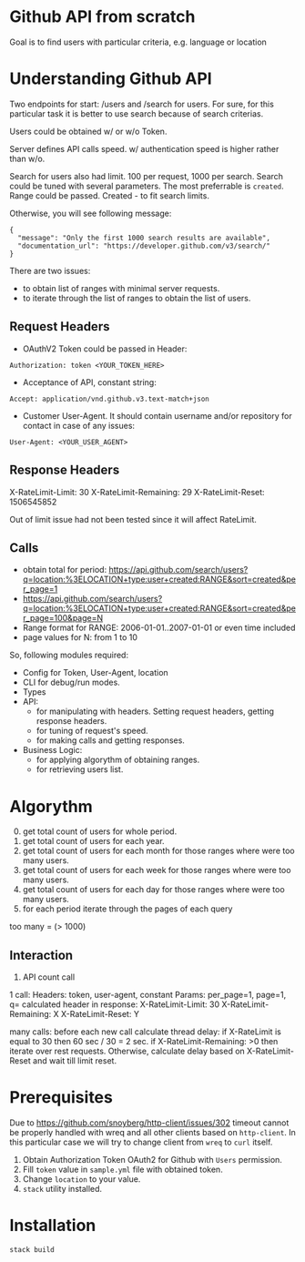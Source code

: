 Github API from scratch
================

Goal is to find users with particular criteria, e.g. language or location

Understanding Github API
========================

Two endpoints for start: /users and /search for users.
For sure, for this particular task it is better to use search because of search criterias.

Users could be obtained w/ or w/o Token.

Server defines API calls speed. w/ authentication speed is higher rather than w/o.

Search for users also had limit. 100 per request, 1000 per search. Search could be tuned with several parameters. The most preferrable is `created`. Range could be passed. Created - to fit search limits.

Otherwise, you will see following message:
```
{
  "message": "Only the first 1000 search results are available",
  "documentation_url": "https://developer.github.com/v3/search/"
}
```


There are two issues:

* to obtain list of ranges with minimal server requests.
* to iterate through the list of ranges to obtain the list of users.

Request Headers
---------------

* OAuthV2 Token could be passed in Header:

```
Authorization: token <YOUR_TOKEN_HERE>
```

* Acceptance of API, constant string:

```
Accept: application/vnd.github.v3.text-match+json
```

* Customer User-Agent. It should contain username and/or repository for contact in case of any issues:

```
User-Agent: <YOUR_USER_AGENT>
```


Response Headers
----------------

X-RateLimit-Limit: 30
X-RateLimit-Remaining: 29
X-RateLimit-Reset: 1506545852

Out of limit issue had not been tested since it will affect RateLimit.

Calls
-----

- obtain total for period: https://api.github.com/search/users?q=location:%3ELOCATION+type:user+created:RANGE&sort=created&per_page=1
- https://api.github.com/search/users?q=location:%3ELOCATION+type:user+created:RANGE&sort=created&per_page=100&page=N
- Range format for RANGE: 2006-01-01..2007-01-01 or even time included
- page values for N: from 1 to 10

So, following modules required:
* Config for Token, User-Agent, location
* CLI for debug/run modes.
* Types
* API:
  - for manipulating with headers. Setting request headers, getting response headers.
  - for tuning of request's speed.
  - for making calls and getting responses.
* Business Logic:
  - for applying algorythm of obtaining ranges.
  - for retrieving users list.

Algorythm
=========

0. get total count of users for whole period.
1. get total count of users for each year.
2. get total count of users for each month for those ranges where were too many users.
3. get total count of users for each week for those ranges where were too many users.
4. get total count of users for each day for those ranges where were too many users.
5. for each period iterate through the pages of each query

too many = (> 1000)

Interaction
-----------

1. API count call

1 call: Headers: token, user-agent, constant
Params: per_page=1, page=1, q= calculated
header in response: 
X-RateLimit-Limit: 30
X-RateLimit-Remaining: X
X-RateLimit-Reset: Y

many calls: before each new call calculate thread delay: 
if X-RateLimit is equal to 30 then 60 sec / 30 = 2 sec.
if X-RateLimit-Remaining: >0 then iterate over rest requests. Otherwise, calculate delay based on X-RateLimit-Reset and wait till limit reset.

Prerequisites
=============

Due to https://github.com/snoyberg/http-client/issues/302 timeout cannot be properly handled with wreq and all other clients based on `http-client`. In this particular case we will try to change client from `wreq` to `curl` itself.

1. Obtain Authorization Token OAuth2 for Github with `Users` permission.
2. Fill `token` value in `sample.yml` file with obtained token.
3. Change `location` to your value.
4. `stack` utility installed.

Installation
============

```
stack build
```

